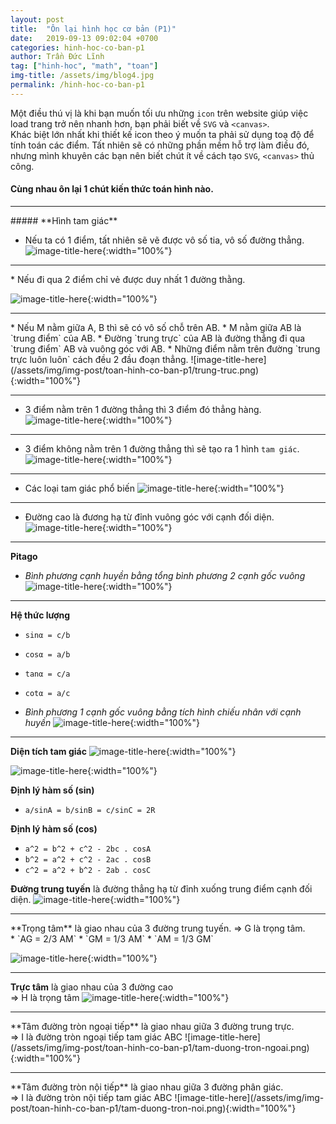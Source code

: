 ```yaml
---
layout: post
title:  "Ôn lại hình học cơ bản (P1)"
date:   2019-09-13 09:02:04 +0700
categories: hinh-hoc-co-ban-p1
author: Trần Đức Lĩnh
tag: ["hinh-hoc", "math", "toan"]
img-title: /assets/img/blog4.jpg
permalink: /hinh-hoc-co-ban-p1
---
```

Một điều thú vị là khi bạn muốn tối ưu những `icon` trên website giúp việc load trang trở nên nhanh hơn, bạn phải biết về `SVG` và `<canvas>`.<br/>
Khác biệt lớn nhất khi thiết kế icon theo ý muốn ta phải sử dụng toạ độ để tính toán các điểm. Tất nhiên sẽ có những phần mềm hỗ trợ làm điều đó, nhưng mình khuyên các bạn nên biết chút ít về cách tạo `SVG`, `<canvas>` thủ công.

#### Cùng nhau ôn lại 1 chút kiến thức toán hình nào.
<hr/>
##### **Hình tam giác**

* Nếu ta có 1 điểm, tất nhiên sẽ vẽ được vô số tia, vô số đường thẳng.
![image-title-here](/assets/img/img-post/toan-hinh-co-ban-p1/1-diem.png){:width="100%"}
<hr/>
* Nếu đi qua 2 điểm chỉ vẻ được duy nhất 1 đường thằng.

![image-title-here](/assets/img/img-post/toan-hinh-co-ban-p1/duong-thang.png){:width="100%"}
<hr/>
* Nếu M nằm giữa A, B thì sẽ có vô số chỗ trên AB.
* M nằm giữa AB là `trung điểm` của AB.
* Đường `trung trực` của AB là đường thẳng đi qua `trung điểm` AB và vuông góc với AB.
* Những điểm nằm trên đường `trung trực luôn luôn` cách đều 2 đầu đoạn thẳng.
![image-title-here](/assets/img/img-post/toan-hinh-co-ban-p1/trung-truc.png){:width="100%"}
<hr/>

* 3 điểm nằm trên 1 đường thẳng thì 3 điểm đó thẳng hàng.
![image-title-here](/assets/img/img-post/toan-hinh-co-ban-p1/3-diem.png){:width="100%"}
<hr/>

* 3 điểm không nằm trên 1 đường thẳng thì sẽ tạo ra 1 hình `tam giác`.
![image-title-here](/assets/img/img-post/toan-hinh-co-ban-p1/tam-giac.png){:width="100%"}
<hr/>

* Các loại tam giác phổ biến
![image-title-here](/assets/img/img-post/toan-hinh-co-ban-p1/cac-loai-tam-giac.png){:width="100%"}
<hr/>

* Đường cao là đương hạ từ đỉnh vuông góc với cạnh đối diện.
![image-title-here](/assets/img/img-post/toan-hinh-co-ban-p1/duong-cao.png){:width="100%"}
<hr/>

**Pitago**
* *Bình phương cạnh huyền bằng tổng bình phương 2 cạnh gốc vuông* 
![image-title-here](/assets/img/img-post/toan-hinh-co-ban-p1/pitago.png){:width="100%"}

<hr/>

**Hệ thức lượng**
* `sinα = c/b`
* `cosα = a/b`
* `tanα = c/a`
* `cotα = a/c`

* *Bình phương 1 cạnh gốc vuông bằng tích hình chiếu nhân với cạnh huyền*
![image-title-here](/assets/img/img-post/toan-hinh-co-ban-p1/binh-thuong-1-canh.png){:width="100%"}

<hr/>

**Diện tích tam giác**
![image-title-here](/assets/img/img-post/toan-hinh-co-ban-p1/dien-tich-1.png){:width="100%"}

![image-title-here](/assets/img/img-post/toan-hinh-co-ban-p1/dien-tich-2.png){:width="100%"}

**Định lý hàm số (sin)**
* `a/sinA = b/sinB = c/sinC = 2R`

**Định lý hàm số (cos)**
* `a^2 = b^2 + c^2 - 2bc . cosA`
* `b^2 = a^2 + c^2 - 2ac . cosB`
* `c^2 = a^2 + b^2 - 2ab . cosC`

**Đường trung tuyến** là đường thẳng hạ từ đỉnh xuống trung điểm cạnh đối diện.
![image-title-here](/assets/img/img-post/toan-hinh-co-ban-p1/trung-tuyen.png){:width="100%"}
<hr/>
**Trọng tâm** là giao nhau của 3 đường trung tuyến.
=> G là trọng tâm.<br/>
* `AG = 2/3 AM`
* `GM = 1/3 AM`
* `AM = 1/3 GM`

![image-title-here](/assets/img/img-post/toan-hinh-co-ban-p1/trong-tam.png){:width="100%"}
<hr/>

**Trực tâm** là giao nhau của 3 đường cao<br/>
=> H là trọng tâm
![image-title-here](/assets/img/img-post/toan-hinh-co-ban-p1/truc-tam.png){:width="100%"}
<hr/>
**Tâm đường tròn ngoại tiếp** là giao nhau giữa 3 đường trung trực.<br/>
=> I là đường tròn ngoại tiếp tam giác ABC
![image-title-here](/assets/img/img-post/toan-hinh-co-ban-p1/tam-duong-tron-ngoai.png){:width="100%"}
<hr/>
**Tâm đường tròn nội tiếp** là giao nhau giữa 3 đường phân giác.<br/>
=> I là đường tròn nội tiếp tam giác ABC
![image-title-here](/assets/img/img-post/toan-hinh-co-ban-p1/tam-duong-tron-noi.png){:width="100%"}
